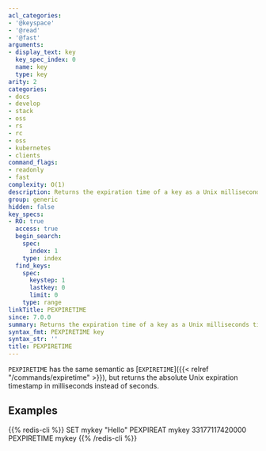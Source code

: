 ```yaml
---
acl_categories:
- '@keyspace'
- '@read'
- '@fast'
arguments:
- display_text: key
  key_spec_index: 0
  name: key
  type: key
arity: 2
categories:
- docs
- develop
- stack
- oss
- rs
- rc
- oss
- kubernetes
- clients
command_flags:
- readonly
- fast
complexity: O(1)
description: Returns the expiration time of a key as a Unix milliseconds timestamp.
group: generic
hidden: false
key_specs:
- RO: true
  access: true
  begin_search:
    spec:
      index: 1
    type: index
  find_keys:
    spec:
      keystep: 1
      lastkey: 0
      limit: 0
    type: range
linkTitle: PEXPIRETIME
since: 7.0.0
summary: Returns the expiration time of a key as a Unix milliseconds timestamp.
syntax_fmt: PEXPIRETIME key
syntax_str: ''
title: PEXPIRETIME
---
```

`PEXPIRETIME` has the same semantic as [`EXPIRETIME`]({{< relref "/commands/expiretime" >}}), but returns the absolute Unix expiration timestamp in milliseconds instead of seconds.

## Examples

{{% redis-cli %}}
SET mykey "Hello"
PEXPIREAT mykey 33177117420000
PEXPIRETIME mykey
{{% /redis-cli %}}


